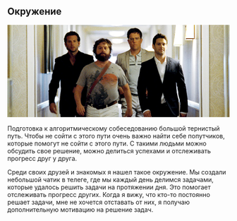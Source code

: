 ## Окружение

![12](../images/12.jpeg)

Подготовка к алгоритмическому собеседованию большой тернистый путь. Чтобы не сойти с этого пути очень важно найти себе попутчиков, которые помогут не сойти с этого пути. С такими людьми можно обсудить свое решение, можно делиться успехами и отслеживать прогресс друг у друга.

Среди своих друзей и знакомых я нашел такое окружение. Мы создали небольшой чатик в телеге, где мы каждый день делимся задачами, которые удалось решить задачи на протяжении дня. Это помогает отслеживать прогресс других. Когда я вижу, что кто-то постоянно решает задачи, мне не хочется отставать от них, я получаю дополнительную мотивацию на решение задач.
